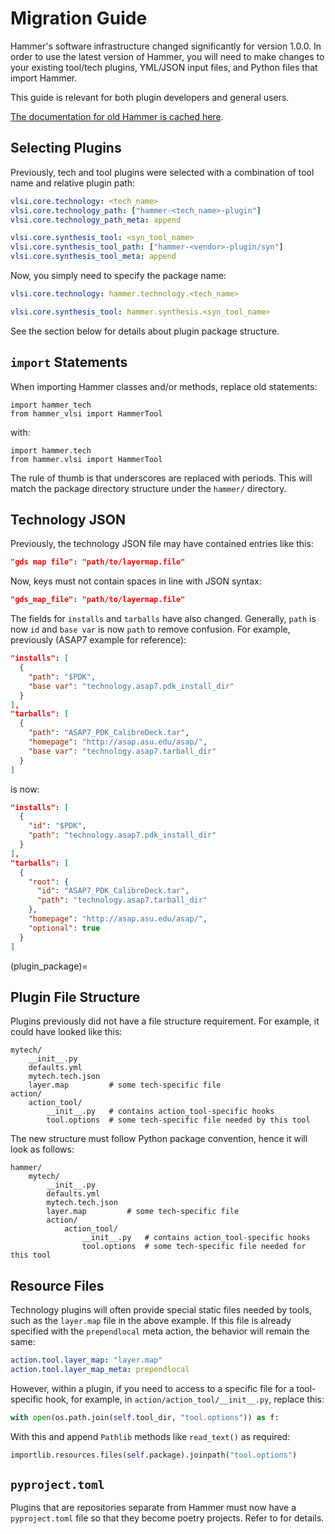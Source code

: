 # Migration Guide

Hammer's software infrastructure changed significantly for version 1.0.0. In order to use the latest version of Hammer, you will need to make changes to your existing tool/tech plugins, YML/JSON input files, and Python files that import Hammer.

This guide is relevant for both plugin developers and general users.

[The documentation for old Hammer is cached here](https://hammer-vlsi.readthedocs.io/en/0.1.0/).

## Selecting Plugins

Previously, tech and tool plugins were selected with a combination of tool name and relative plugin path:

```yaml
vlsi.core.technology: <tech_name>
vlsi.core.technology_path: ["hammer-<tech_name>-plugin"]
vlsi.core.technology_path_meta: append

vlsi.core.synthesis_tool: <syn_tool_name>
vlsi.core.synthesis_tool_path: ["hammer-<vendor>-plugin/syn"]
vlsi.core.synthesis_tool_meta: append
```

Now, you simply need to specify the package name:

```yaml
vlsi.core.technology: hammer.technology.<tech_name>

vlsi.core.synthesis_tool: hammer.synthesis.<syn_tool_name>
```

See the [](plugin_package) section below for details about plugin package structure.

## `import` Statements

When importing Hammer classes and/or methods, replace old statements:

```python3
import hammer_tech
from hammer_vlsi import HammerTool
```

with:

```python3
import hammer.tech
from hammer.vlsi import HammerTool
```

The rule of thumb is that underscores are replaced with periods. This will match the package directory structure under the `hammer/` directory.

## Technology JSON

Previously, the technology JSON file may have contained entries like this:

```json
"gds map file": "path/to/layermap.file"
```

Now, keys must not contain spaces in line with JSON syntax:

```json
"gds_map_file": "path/to/layermap.file"
```

The fields for `installs` and `tarballs` have also changed. Generally, `path` is now `id` and `base var` is now `path` to remove confusion.
For example, previously (ASAP7 example for reference):

```json
"installs": [
  {
    "path": "$PDK",
    "base var": "technology.asap7.pdk_install_dir"
  }
],
"tarballs": [
  {
    "path": "ASAP7_PDK_CalibreDeck.tar",
    "homepage": "http://asap.asu.edu/asap/",
    "base var": "technology.asap7.tarball_dir"
  }
]
```

is now:
```json
"installs": [
  {
    "id": "$PDK",
    "path": "technology.asap7.pdk_install_dir"
  }
],
"tarballs": [
  {
    "root": {
      "id": "ASAP7_PDK_CalibreDeck.tar",
      "path": "technology.asap7.tarball_dir"
    },
    "homepage": "http://asap.asu.edu/asap/",
    "optional": true
  }
]
```

(plugin_package)=

## Plugin File Structure

Plugins previously did not have a file structure requirement. For example, it could have looked like this:

```
mytech/
    __init__.py
    defaults.yml
    mytech.tech.json
    layer.map         # some tech-specific file
action/
    action_tool/
        __init__.py   # contains action_tool-specific hooks
        tool.options  # some tech-specific file needed by this tool
```

The new structure must follow Python package convention, hence it will look as follows:

```
hammer/
    mytech/
        __init__.py
        defaults.yml
        mytech.tech.json
        layer.map         # some tech-specific file
        action/
            action_tool/
                __init__.py   # contains action_tool-specific hooks
                tool.options  # some tech-specific file needed for this tool
```

## Resource Files

Technology plugins will often provide special static files needed by tools, such as the `layer.map` file in the above example. If this file is already specified with the `prependlocal` meta action, the behavior will remain the same:

```yaml
action.tool.layer_map: "layer.map"
action.tool.layer_map_meta: prependlocal
```

However, within a plugin, if you need to access to a specific file for a tool-specific hook, for example, in `action/action_tool/__init__.py`, replace this:

```python
with open(os.path.join(self.tool_dir, "tool.options")) as f:
```

With this and append `Pathlib` methods like `read_text()` as required:

```python
importlib.resources.files(self.package).joinpath("tool.options")
```

## `pyproject.toml`

Plugins that are repositories separate from Hammer must now have a `pyproject.toml` file so that they become poetry projects. Refer to [](poetry_project) for details. 
